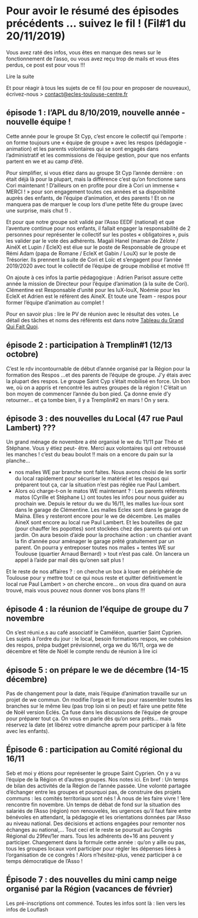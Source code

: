 # Pour avoir le résumé des épisodes précédents ... suivez le fil ! (Fil#1 du 20/11/2019)

Vous avez raté des infos, vous êtes en manque des news sur le fonctionnement de l’asso, ou vous avez
reçu trop de mails et vous êtes perdus, ce post est pour vous !!!

Lire la suite

Et pour réagir à tous les sujets de ce fil (ou pour en proposer de nouveaux), écrivez-nous > contact@ecles-toulouse-centre.fr

## épisode 1 : l’APL du 8/10/2019, nouvelle année - nouvelle équipe !
Cette année pour le groupe St Cyp, c’est encore le collectif qui l’emporte : on forme toujours une « équipe de groupe » avec les respos (pédagogie - animation) 
et les parents volontaires qui se sont engagés dans l’administratif et les commissions de l’équipe gestion, 
pour que nos enfants partent en we et au camp d’été.

Pour simplifier, si vous étiez dans au groupe St Cyp l’année dernière : on était déjà là pour la plupart,
mais la différence c’est qu’on fonctionne sans Cori maintenant ! D’ailleurs on en profite pour dire à Cori
un immense « MERCI ! » pour son engagement toutes ces années et sa disponibilité auprès des enfants,
de l’équipe d’animation, et des parents ! Et on ne manquera pas de marquer le coup lors d’une petite fête
du groupe (avec une surprise, mais chut !) .

Et pour que notre groupe soit validé par l’Asso EEDF (national) et que l’aventure continue pour nos
enfants, il fallait engager la responsabilité de 2 personnes pour représenter le collectif sur les postes
« obligatoires », puis les valider par le vote des adhérents. Magali Hanel (maman de Zélote / AinéX et
Lupin / EcleX) est élue sur le poste de Responsable de groupe et Rémi Adam (papa de Romane / EcleX et
Gabin / LouX) sur le poste de Trésorier. Ils prennent la suite de Cori et Loïc et s’engagent pour l’année
2019/2020 avec tout le collectif de l’équipe de groupe mobilisé et motivé !!!

On ajoute à ces infos la partie pédagogique : Adrien Parisot assure cette année la mission de Directeur
pour l’équipe d’animation (à la suite de Cori). Clémentine est Responsable d’unité pour les luX-louX,
Noémie pour les EcleX et Adrien est le référent des AineX. Et toute une Team - respos pour former
l’équipe d’animation au complet !

Pour en savoir plus : lire le PV de réunion avec le résultat des votes.
Le détail des tâches et noms des référents est dans notre [Tableau du Grand Qui Fait Quoi](http://ecles-toulouse-centre.fr/wp/lorganisation/le-grand-qui-fait-quoi/).

## épisode 2 : participation à Tremplin#1 (12/13 octobre)
C’est le rdv incontournable de début d’année organisé par la Région pour la formation des Respos ...et des
parents de l’équipe de groupe. J’y étais avec la plupart des respos. Le groupe Saint Cyp s’était mobilisé en
force. Un bon we, où on a appris et rencontré les autres groupes de la région ! C’était un bon moyen de
commencer l’année du bon pied. Ça donne envie d’y retourner... et ça tombe bien, il y a Tremplin#2 en
mars ! On y sera.


## épisode 3 : des nouvelles du Local (47 rue Paul Lambert) ???
Un grand ménage de novembre a été organisé le we du 11/11 par Théo et Stéphane. Vous y étiez peut-
être. Merci aux volontaires qui ont retroussé les manches ! c’est du beau boulot !! mais on a encore du
pain sur la planche...
- nos malles WE par branche sont faites. Nous avons choisi de les sortir du local rapidement pour
sécuriser le matériel et les respos qui préparent tout ça, car la situation n’est pas réglée rue Paul Lambert.
- Alors où charge-t-on le matos WE maintenant ? : Les parents référents matos (Cyrille et Stéphane L) ont
toutes les infos pour nous guider au prochain we. Depuis le retour du we du 16/11, les malles lux-loux
sont dans le garage de Clémentine. Les malles Eclex sont dans le garage de Maïna. Elles y resteront
encore pour le we de décembre. Les malles AineX sont encore au local rue Paul Lambert. Et les bouteilles
de gaz (pour chauffer les popottes) sont stockées chez des parents qui ont un jardin.
On aura besoin d’aide pour la prochaine action : un chantier avant la fin d’année pour aménager le
garage prêté gratuitement par un parent. On pourra y entreposer toutes nos malles + tentes WE sur
Toulouse (quartier Arnaud Bernard) > tout n’est pas calé. On lancera un appel à l’aide par mail dès qu’onen sait plus !

Et le reste de nos affaires ? : on cherche un box à louer en périphérie de Toulouse pour y mettre tout ce
qui nous reste et quitter définitivement le local rue Paul Lambert > on cherche encore... on vous dira
quand on aura trouvé, mais vous pouvez nous donner vos bons plans !!!

## épisode 4 : la réunion de l’équipe de groupe du 7 novembre
On s’est réuni.e.s au café associatif le Caméléon, quartier Saint Cyprien.
Les sujets à l’ordre du jour : le local, besoin formations respos, we cohésion des respos, prépa budget
prévisionnel, orga we du 16/11, orga we de décembre et fête de Noël
le compte rendu de réunion à lire ici

## épisode 5 : on prépare le we de décembre (14-15 décembre)
Pas de changement pour la date, mais l’équipe d’animation travaille sur un projet de we commun. On
modifie l’orga et le lieu pour rassembler toutes les branches sur le même lieu (pas trop loin si on peut) et
faire une petite fête de Noël version Eclés. Ça fuse dans les discussions de l’équipe de groupe pour
préparer tout ça. On vous en parle dès qu’on sera prêts... mais réservez la date (et libérez votre dimanche
aprem pour participer à la fête avec les enfants).

## Épisode 6 : participation au Comité régional du 16/11
Seb et moi y étions pour représenter le groupe Saint Cyprien. On y a vu l’équipe de la Région et d’autres
groupes. Nos notes ici.
En bref : Un temps de bilan des activités de la Région de l’année passée. Une volonté partagée d’échanger
entre les groupes et pourquoi pas, de construire des projets communs : les comités territoriaux sont nés !
À nous de les faire vivre ! 1ère rencontre fin novembre. Un temps de débat de fond sur la situation des
salariés de l’Asso (région) non renouvelés, les urgences qu’il faut faire entre bénévoles en attendant, la
pédagogie et les orientations données par l’Asso au niveau national. Des décisions et actions engagées
pour remonter nos échanges au national,...
Tout ceci et le reste se poursuit au Congrès Régional du 29fev/1er mars. Tous les adhérents de+16 ans
peuvent y participer. Changement dans la formule cette année : qu’on y aille ou pas, tous les groupes
locaux vont participer pour régler les dépenses liées à l’organisation de ce congrès ! Alors n’hésitez-plus,
venez participer à ce temps démocratique de l’Asso !

## Épisode 7 : des nouvelles du mini camp neige organisé par la Région (vacances de février)
Les pré-inscriptions ont commencé.
Toutes les infos sont là : lien vers les infos de Louflash
